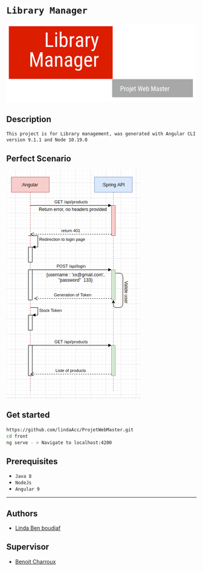 # ```Library Manager ```
![logo](logo.png)
## Description
``` 
This project is for Library management, was generated with Angular CLI version 9.1.1 and Node 10.19.0 
```
## Perfect Scenario
![src](src.png)
## Get started
```bash
https://github.com/lindaAcc/ProjetWebMaster.git
cd front
ng serve - > Navigate to localhost:4200
```
## Prerequisites
- `Java 8`
- `NodeJs `
- `Angular 9`
---
## Authors 
- [Linda Ben boudiaf](https://github.com/lindaAcc)
## Supervisor 
- [Benoit Charroux](https://github.com/charroux)
